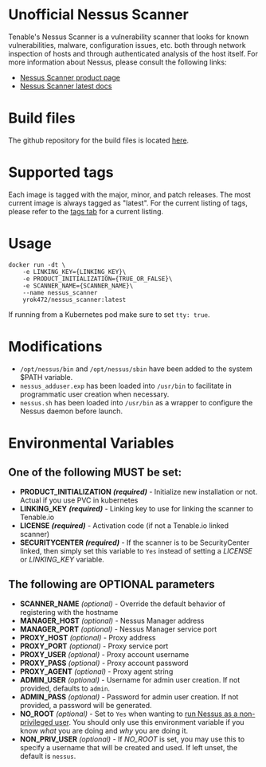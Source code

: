 # Unofficial Nessus Scanner

[github]: https://github.com/Yrok472/docker-nessus_scanner/
[docker]: https://hub.docker.com/r/yrok472/nessus_scanner/

Tenable's Nessus Scanner is a vulnerability scanner that looks for known vulnerabilities, malware, configuration issues, etc. both through network inspection of hosts and through authenticated analysis of the host itself.  For more information about Nessus, please consult the following links:

* [Nessus Scanner product page](http://www.tenable.com/products/nessus-vulnerability-scanner)
* [Nessus Scanner latest docs](https://docs.tenable.com/nessus/Content/GettingStarted.htm)

# Build files

The github repository for the build files is located [here](https://github.com/Yrok472/docker-nessus_scanner).

# Supported tags

Each image is tagged with the major, minor, and patch releases.  The most current image is always tagged as "latest".  For the current listing of tags, please refer to the [tags tab](https://hub.docker.com/r/yrok472/nessus_scanner/tags/) for a current listing.

# Usage

```
docker run -dt \
    -e LINKING_KEY={LINKING_KEY}\
    -e PRODUCT_INITIALIZATION={TRUE_OR_FALSE}\
    -e SCANNER_NAME={SCANNER_NAME}\
    --name nessus_scanner
    yrok472/nessus_scanner:latest
```

If running from a Kubernetes pod make sure to set `tty: true`.

# Modifications

* `/opt/nessus/bin` and `/opt/nessus/sbin` have been added to the system $PATH variable.
* `nessus_adduser.exp` has been loaded into `/usr/bin` to facilitate in programmatic user creation when necessary.
* `nessus.sh` has been loaded into `/usr/bin` as a wrapper to configure the Nessus daemon before launch.

# Environmental Variables

## **One** of the following **MUST** be set:

* **PRODUCT_INITIALIZATION** _**(required)**_ - Initialize new installation or not. Actual if you use PVC in kubernetes
* **LINKING_KEY** _**(required)**_ - Linking key to use for linking the scanner to Tenable.io
* **LICENSE** _**(required)**_ - Activation code (if not a Tenable.io linked scanner)
* **SECURITYCENTER** _**(required)**_ - If the scanner is to be SecurityCenter linked, then simply set this variable to `Yes` instead of setting a _LICENSE_ or _LINKING_KEY_ variable.

## The following are **OPTIONAL** parameters

* **SCANNER_NAME** _(optional)_ - Override the default behavior of registering with the hostname
* **MANAGER_HOST** _(optional)_ - Nessus Manager address
* **MANAGER_PORT** _(optional)_ - Nessus Manager service port
* **PROXY_HOST** _(optional)_ - Proxy address
* **PROXY_PORT** _(optional)_ - Proxy service port
* **PROXY_USER** _(optional)_ - Proxy account username
* **PROXY_PASS** _(optional)_ - Proxy account password
* **PROXY_AGENT** _(optional)_ - Proxy agent string
* **ADMIN_USER** _(optional)_ - Username for admin user creation.  If not provided, defaults to `admin`.
* **ADMIN_PASS** _(optional)_ - Password for admin user creation.  If not provided, a password will be generated.
* **NO_ROOT** _(optional)_ - Set to `Yes` when wanting to [run Nessus as a non-privileged user](https://docs.tenable.com/nessus/6_9/Content/LinuxNonPrivileged.htm). You should only use this environment variable if you know _what_ you are doing and _why_ you are doing it.
* **NON_PRIV_USER** _(optional)_ - If _NO_ROOT_ is set, you may use this to specify a username that will be created and used. If left unset, the default is `nessus`.
